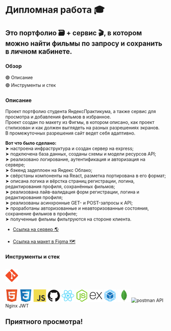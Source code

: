 # Дипломная работа 🎓
## Это портфолио 🗃️ + сервис 🎬, в котором можно найти фильмы по запросу и сохранить в личном кабинете.

### Обзор
🟣 Описание  
🟣 Инструменты и стек

### Описание  
Проект портфолио студента ЯндексПрактикума, а также сервис для просмотра и добавления фильмов в избранное.  
Проект создан по макету из Фигмы, в котором описано, как проект стилизован и как должен выглядеть на разных разрешениях экранов.  
В промежуточных разрешения сайт ведет себя адаптивно.  

**Вот что было сделано:**  
➤ настроена инфраструктура и создан сервер на express;  
➤ подключена база данных, созданы схемы и модели ресурсов API;  
➤ реализовано логирование, аутентификация и авторизация на сервере;  
➤ бэкенд задеплоен на Яндекс Облако;  
➤ свёрстаны компоненты на React, разметка портирована в его формат;  
➤ описана логика и вёрстка страниц регистрации, логина, редактирования профиля, сохранённых фильмов;  
➤ реализована лайв-валидация форм регистрации, логина и редактирования профиля;  
➤ реализованы асинхронные GET- и POST-запросы к API;  
➤ проработаны авторизованные и неавторизованные состояния, сохранение фильмов в профиле;  
➤ полученные фильмы фильтруются на стороне клиента.  

* [Ссылка на сервер 🌎](https://diploma.mokhov.nomoredomains.rocks)

* [Ссылка на макет в Figma 🗺️](https://disk.yandex.ru/d/BFSuppEDJl4NqA)

### Инструменты и стек  

## <img src="https://github.com/devicons/devicon/blob/master/icons/git/git-original.svg" title="git" alt="git" width="40" height="40"/> 
<img src="https://github.com/devicons/devicon/blob/master/icons/html5/html5-original.svg" title="html5" alt="html5" width="40" height="40"/> 
<img src="https://github.com/devicons/devicon/blob/master/icons/css3/css3-original.svg" title="css3" alt="css" width="40" height="40"/> 
<img src="https://github.com/devicons/devicon/blob/master/icons/javascript/javascript-original.svg" title="javascript" alt="javascript" width="40" height="40"/> 
<img src="https://github.com/devicons/devicon/blob/master/icons/github/github-original.svg" title="github" alt="github" width="40" height="40"/> 
<img src="https://github.com/devicons/devicon/blob/master/icons/react/react-original.svg" title="react" alt="react" width="40" height="40"/> 
<img src="https://github.com/devicons/devicon/blob/master/icons/nodejs/nodejs-original.svg" title="nodejs" alt="nodejs" width="40" height="40"/> 
<img src="https://github.com/devicons/devicon/blob/master/icons/express/express-original.svg" title="express" alt="express" width="40" height="40"/> 
<img src="https://github.com/devicons/devicon/blob/master/icons/webpack/webpack-original.svg" title="webpack" alt="webpack" width="40" height="40"/> 
<img src="https://github.com/devicons/devicon/blob/master/icons/mongodb/mongodb-original.svg" title="mongodb" alt="mongodb" width="40" height="40"/> 
<img src="https://cdn.icon-icons.com/icons2/3053/PNG/512/postman_macos_bigsur_icon_189815.png" title="postman" alt="postman" width="40" height="40"/> 
API 
Nginx 
JWT 

## Приятного просмотра!
